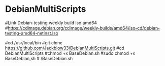# DebianMultiScripts


#Link Debian-testing weekly build iso amd64
#https://cdimage.debian.org/cdimage/weekly-builds/amd64/iso-cd/debian-testing-amd64-netinst.iso

#cd /usr/local/bin
#git clone https://github.com/Jackblow33/DebianMultiScripts.git
#cd DebianMultiScripts
#chmod +x BaseDebian.sh
#sudo chmod +x BaseDebian,sh
#./BaseDebian.sh

